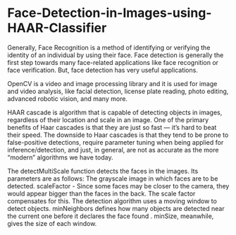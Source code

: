 # Face-Detection-in-Images-using-HAAR-Classifier

Generally, Face Recognition is a method of identifying or verifying the identity of an individual by using their face.
Face detection is generally the first step towards many face-related applications like face recognition or face verification. 
But, face detection has very useful applications.


OpenCV is a video and image processing library and it is used for image and video analysis, like facial detection,
license plate reading, photo editing, advanced robotic vision, and many more.

HAAR cascade is algorithm that is capable of detecting objects in images, regardless of their location and scale in an image.
One of the primary benefits of Haar cascades is that they are just so fast — it’s hard to beat their speed. 
The downside to Haar cascades is that they tend to be prone to false-positive detections, require parameter tuning when being applied for inference/detection,
and just, in general, are not as accurate as the more “modern” algorithms we have today.

The detectMultiScale function detects the faces in the images. Its parameters are as follows:
The grayscale image in which faces are to be detected.
scaleFactor - Since some faces may be closer to the camera, they would appear bigger than the faces in the back.
The scale factor compensates for this.
The detection algorithm uses a moving window to detect objects. 
minNeighbors defines how many objects are detected near the current one before it declares the face found
. minSize, meanwhile, gives the size of each window.
